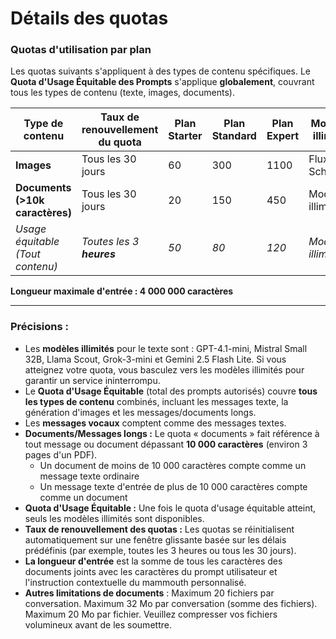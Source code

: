# Détails des quotas

### **Quotas d'utilisation par plan**

Les quotas suivants s'appliquent à des types de contenu spécifiques. Le **Quota d'Usage Équitable des Prompts** s'applique **globalement**, couvrant tous les types de contenu (texte, images, documents).

| Type de contenu | Taux de renouvellement du quota | Plan Starter  | Plan Standard | Plan Expert | Modèle illimité |
| --- | --- | --- | --- | --- | --- |
| **Images** | Tous les 30 jours | 60 | 300 | 1100 | Flux Schnell |
| **Documents (>10k caractères)** | Tous les 30 jours | 20 | 150 | 450 | Modèles illimités |
| *Usage équitable (Tout contenu)* | *Toutes les 3 **heures*** | *50* | *80* | *120* | *Modèles illimités* |

**Longueur maximale d'entrée : 4 000 000 caractères**

---

### **Précisions :**

- Les **modèles illimités** pour le texte sont : GPT-4.1-mini, Mistral Small 32B, Llama Scout, Grok-3-mini et Gemini 2.5 Flash Lite. Si vous atteignez votre quota, vous basculez vers les modèles illimités pour garantir un service ininterrompu.
- Le **Quota d'Usage Équitable** (total des prompts autorisés) couvre **tous les types de contenu** combinés, incluant les messages texte, la génération d'images et les messages/documents longs.
- Les **messages vocaux** comptent comme des messages textes.
- **Documents/Messages longs :** Le quota « documents » fait référence à tout message ou document dépassant **10 000 caractères** (environ 3 pages d'un PDF).
    - Un document de moins de 10 000 caractères compte comme un message texte ordinaire
    - Un message texte d'entrée de plus de 10 000 caractères compte comme un document
- **Quota d'Usage Équitable :** Une fois le quota d'usage équitable atteint, seuls les modèles illimités sont disponibles.
- **Taux de renouvellement des quotas :** Les quotas se réinitialisent automatiquement sur une fenêtre glissante basée sur les délais prédéfinis (par exemple, toutes les 3 heures ou tous les 30 jours).
- **La longueur d'entrée** est la somme de tous les caractères des documents joints avec les caractères du prompt utilisateur et l'instruction contextuelle du mammouth personnalisé.
- **Autres limitations de documents** : Maximum 20 fichiers par conversation. Maximum 32 Mo par conversation (somme des fichiers). Maximum 20 Mo par fichier. Veuillez compresser vos fichiers volumineux avant de les soumettre.